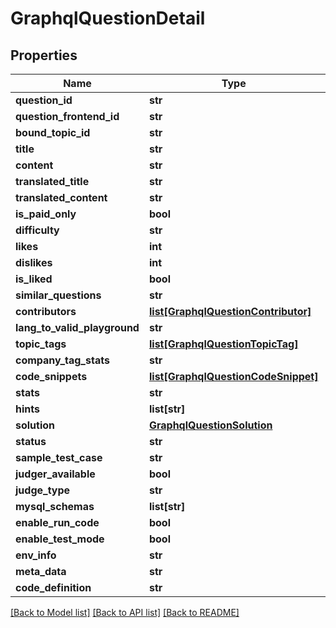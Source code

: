 # GraphqlQuestionDetail

## Properties
Name | Type | Description | Notes
------------ | ------------- | ------------- | -------------
**question_id** | **str** |  | [optional] 
**question_frontend_id** | **str** |  | [optional] 
**bound_topic_id** | **str** |  | [optional] 
**title** | **str** |  | [optional] 
**content** | **str** |  | [optional] 
**translated_title** | **str** |  | [optional] 
**translated_content** | **str** |  | [optional] 
**is_paid_only** | **bool** |  | [optional] 
**difficulty** | **str** |  | [optional] 
**likes** | **int** |  | [optional] 
**dislikes** | **int** |  | [optional] 
**is_liked** | **bool** |  | [optional] 
**similar_questions** | **str** |  | [optional] 
**contributors** | [**list[GraphqlQuestionContributor]**](GraphqlQuestionContributor.md) |  | [optional] 
**lang_to_valid_playground** | **str** |  | [optional] 
**topic_tags** | [**list[GraphqlQuestionTopicTag]**](GraphqlQuestionTopicTag.md) |  | [optional] 
**company_tag_stats** | **str** |  | [optional] 
**code_snippets** | [**list[GraphqlQuestionCodeSnippet]**](GraphqlQuestionCodeSnippet.md) |  | [optional] 
**stats** | **str** |  | [optional] 
**hints** | **list[str]** |  | [optional] 
**solution** | [**GraphqlQuestionSolution**](GraphqlQuestionSolution.md) |  | [optional] 
**status** | **str** |  | [optional] 
**sample_test_case** | **str** |  | [optional] 
**judger_available** | **bool** |  | [optional] 
**judge_type** | **str** |  | [optional] 
**mysql_schemas** | **list[str]** |  | [optional] 
**enable_run_code** | **bool** |  | [optional] 
**enable_test_mode** | **bool** |  | [optional] 
**env_info** | **str** |  | [optional] 
**meta_data** | **str** |  | [optional] 
**code_definition** | **str** |  | [optional] 

[[Back to Model list]](../README.md#documentation-for-models) [[Back to API list]](../README.md#documentation-for-api-endpoints) [[Back to README]](../README.md)

